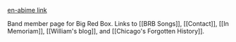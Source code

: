 [en-abime link](https://www.en-abime.com/brb-members)

Band member page for Big Red Box. Links to [[BRB Songs]], [[Contact]], [[In Memoriam]], [[William's blog]], and [[Chicago's Forgotten History]].